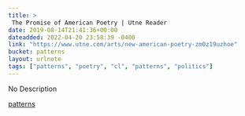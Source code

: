 ```yaml
---
title: > 
 The Promise of American Poetry | Utne Reader
date: 2019-08-14T21:41:36+00:00
dateadded: 2022-04-20 23:58:39 -0400
link: "https://www.utne.com/arts/new-american-poetry-zm0z19uzhoe"
bucket: patterns
layout: urlnote
tags: ["patterns", "poetry", "cl", "patterns", "politics"]
--- 
```

No Description
 <!-- end excerpt --> 
<div class='bucket'><a class='internal-link' href='/buckets/patterns'>patterns</a></div> 
